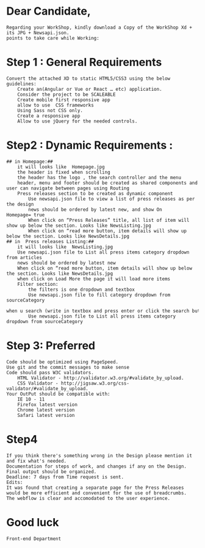 # Dear Candidate,
    Regarding your WorkShop, kindly download a Copy of the WorkShop Xd + its JPG + Newsapi.json.
    points to take care while Working:
# Step 1 : General Requirements
    Convert the attached XD to static HTML5/CSS3 using the below guidelines:
        Create an(Angular or Vue or React … etc) application.
        Consider the project to be SCALEABLE
        Create mobile first responsive app
        allow to use  CSS frameworks
        Using Sass not CSS only.
        Create a responsive app
        Allow to use jQuery for the needed controls.


# Step2 : Dynamic Requirements :
    ## in Homepage:##
        it will looks like  Homepage.jpg
        the header is fixed when scrolling
        the header has the logo , the search controller and the menu
        header, menu and footer should be created as shared components and user can navigate between pages using Routing 
        Press releases section to be created as dynamic component 
            Use newsapi.json file to view a list of press releases as per the design 
            news should be ordered by latest new, and show On Homepage= true
            When click on “Press Releases” title, all list of item will show up below the section. Looks like NewsListing.jpg
            When click on “read more button, item details will show up below the section. Looks like NewsDetails.jpg
    ## in  Press releases Listing:##
        it will looks like  NewsListing.jpg
        Use newsapi.json file to List all press items category dropdown from articles
        news should be ordered by latest new
        When click on “read more button, item details will show up below the section. Looks like NewsDetails.jpg
        when click on Load More the page it will load more items
        Filter section: 
            the filters is one dropdown and textbox
            Use newsapi.json file to fill category dropdown from sourceCategory
            when u search (write in textbox and press enter or click the search button) the loading bar will appear
            Use newsapi.json file to List all press items category dropdown from sourceCategory
        
# Step 3: Preferred
    Code should be optimized using PageSpeed.
    Use git and the commit messages to make sense
    Code should pass W3C validators.
        HTML Validator - http://validator.w3.org/#validate_by_upload.
        CSS Validator - http://jigsaw.w3.org/css-validator/#validate_by_upload.
    Your OutPut should be compatible with:
        IE 10 - 11
        Firefox latest version
        Chrome latest version
        Safari latest version

# Step4
    If you think there's something wrong in the Design please mention it and fix what's needed.
    Documentation for steps of work, and changes if any on the Design.
    Final output should be organized.
    Deadline: 7 days from Time request is sent.
    Edits:
    It was found that creating a separate page for the Press Releases would be more efficient and convenient for the use of breadcrumbs.  
    The webflow is clear and accomodated to the user experience.
# Good luck
    Front-end Department

